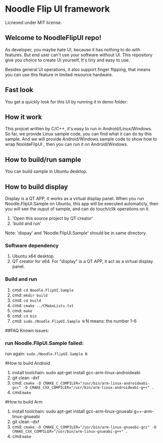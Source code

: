 # Noodle Flip UI framework
Licnesed under MIT license.
## Welcome to NoodleFlipUI repo!

As developer, you maybe hate UI, because it has nothing to do with features. But end user can't use your software without UI.
This repository give you choice to create UI yourself, It's tiny and easy to use.

Besides general UI operations, it also support finger flipping, that means you can use this feature in limited resource hardware.

## Fast look
You get a quickly look for this UI by running it in demo folder:

## How it work
This projcet written by C/C++, it's easy to run in Android/Linux/Windows.
So far, we provide Linux sample code, you can find what it can do by this sample. And we will provide Android/Windows sample code to show how to wrap NooldeFlipUI , then you can run it on Android/Windows.

## How to build/run sample
You can build sample in Ubuntu desktop.

## How to build display
Display is a QT APP, it works as a virtual display panel. When you run Noodle.FlipUI.Sample on Ubuntu, this app will be executed automaticly, then you will see the ouput of sample, and can do touch/clik operations on it.

1. 'Open this source project by QT creator'
2. 'build and run'

Note: 'dispay' and 'Noodle.FlipUI.Sample' should be in same directory.

### Software dependency
1. Ubuntu x64 desktop.
2. QT creator for x64. For "display" is a QT APP, it act as a virtual display panel.

### Build and run
1. cmd: `cd Noodle.FlipUI.Sample`
2. cmd: `mkdir build`
3. cmd: `cd build`
4. cmd: `cmake ../CMakeLists.txt`
5. cmd: `make`
6. cmd: `cd bin`
7. cmd: `sudo./Noodle.FlipUI.Sample N` N means: the number 1-6

##FAQ
Known issues:
### run Noodle.FlipUI.Sample failed:
run again: `sudo./Noodle.FlipUI.Sample N`

#How to build Android
1. install toolchain: sudo apt-get install gcc-arm-linux-androideabi
2. git clean -dxf
3. cmd: `cmake -D CMAKE_C_COMPILER="/usr/bin/arm-linux-androideabi-gcc" -D CMAKE_CXX_COMPILER="/usr/bin/arm-linux-androideabi-g++" .`
4. cmd:`make`

#How to build Arm
1. install toolchain: sudo apt-get install gcc-arm-linux-gnueabi g++-arm-linux-gnueabi
2. git clean -dxf
3. cmd: `cmake -D CMAKE_C_COMPILER="/usr/bin/arm-linux-gnueabi-gcc" -D CMAKE_CXX_COMPILER="/usr/bin/arm-linux-gnueabi-g++" .`
4. cmd:`make`